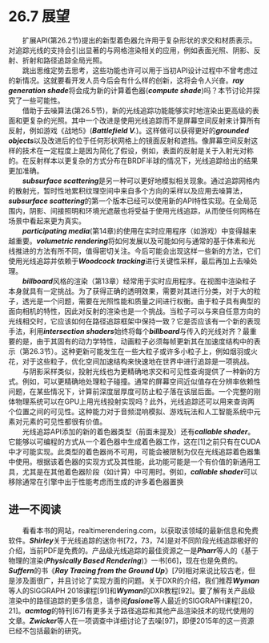 # 26.7 展望
&emsp;&emsp;扩展API(第26.2节)提出的新型着色器允许用于复杂形状的求交和材质表示。对追踪光线的支持会引出显著的与网格渲染相关的应用，例如表面光照、阴影、反射、折射和路径追踪全局光照。  
&emsp;&emsp;跳出思维定势去思考，这些功能也许可以用于当初API设计过程中不曾考虑过的新情况。这就要看开发人员今后会有什么样的创新，这将会令人兴奋。***ray generation shade***将会成为新的计算着色器(***compute shade***)吗？本节讨论并探究了一些可能性。  
&emsp;&emsp;借助于去噪算法(第26.5节)，新的光线追踪功能能够实时地渲染出更高级的表面和更复杂的光照。其中一个改进是使用光线追踪而不是屏幕空间反射来计算所有反射，例如游戏《战地5》(***Battlefield V.***)。这样做可以获得更好的***grounded objects***以及改进后的位于任何形状网格上的镜面反射和遮挡。像屏幕空间反射这样的技术在一定程度上是因为简化了假设，例如，表面的反射是关于入射光对称的。在反射样本以更复杂的方式分布在BRDF半球的情况下，光线追踪给出的结果更加准确。  
&emsp;&emsp;***subsurface scattering***是另一种可以更好地模拟相关现象。通过追踪网格内的散射光，暂时性地累积纹理空间中来自多个方向的采样以及应用去噪算法，***subsurface scattering***的第一个版本已经可以使用新的API特性实现。在全局范围内，阴影、间接照明和环境光遮蔽也将受益于使用光线追踪，从而使任何网格在场景中看起来更为真实。  
&emsp;&emsp;***participating media***(第14章)的使用在实时应用程序（如游戏）中变得越来越重要。***volumetric rendering***将如何发展以及可能如何与通常的基于体素和光线推进的方法有所不同，值得密切关注。今后可能会出现这样一些新的方法，它们使用光线追踪并依赖于***Woodcock tracking***进行关键性采样，最后再加上去噪处理。  
&emsp;&emsp;***billboard***风格的渲染（第13章）经常用于实时应用程序。在视图中渲染粒子本身就具有一定挑战。为了获得正确的透明效果，需要对其进行分类，对于大的粒子，透光是一个问题，需要在光照性能和质量之间进行权衡。由于粒子具有典型的面向相机的特性，因此对反射的渲染也是一个挑战。当粒子可以与来自任意方向的光线相交时，它应该如何在路径追踪框架中保持一致？它是否应该有一个新的表现手法，利用***intersection shaders***始终将每个***billboard***与传入的光线对齐？最重要的是，由于其固有的动力学特性，动画粒子必须每帧更新其在加速度结构中的表示（第26.3节）。这种更新可能发生在一些大粒子或许多小粒子上，例如烟羽或火花，对于这些粒子，优化空间加速结构来快速地在世界中进行追踪是一项挑战。  
&emsp;&emsp;与阴影采样类似，投射光线也为更精确地求交和可见性查询提供了一种新的方式。例如，可以更精确地处理粒子碰撞。通常的屏幕空间近似值存在分辨率依赖性问题，在某些情况下，计算前深度层厚度可防止粒子落在该层后面。一个完整的刚体物理系统可以在GPU上用光线投射实现吗？此外，光线追踪还可以用来查询两个位置之间的可见性。这种能力对于音频混响模拟、游戏玩法和人工智能系统中元素对元素的可见性都很有价值。  
&emsp;&emsp;光线追踪API添加的新的着色器类型（前面未提及）还有***callable shader***。它能够以可编程的方式从一个着色器中生成着色器工作，这在[1]之前只有在CUDA中才可能实现。此类型的着色器尚不可用，可能会被限制为仅在光线追踪着色器集中使用。根据该着色器的实现方式及其性能，此功能可能是一个有价值的新通用工具，尤其是在其他着色器阶段（如计算）中可用时。例如，***callable shader***可以移除通常在引擎中出于性能考虑而生成的许多着色器置换

## 进一不阅读
&emsp;&emsp;看看本书的网站，realtimerendering.com，以获取该领域的最新信息和免费软件。***Shirley***关于光线追踪的迷你书[72，73，74]是对不同阶段光线追踪极好的介绍，当前PDF是免费的。产品级光线追踪的最佳资源之一是***Pharr***等人的《基于物理的渲染(***Physically Based Rendering***)》一书[66]，现在也是免费的。***Suffern***的书《***Ray Tracing from the Ground Up***》[79]相对来说比较古老，但是涉及面很广，并且讨论了实现方面的问题。关于DXR的介绍，我们推荐***Wyman***等人的SIGGRAPH 2018课程[91]和***Wyman***的DXR教程[92]。要了解有关产品级渲染中的路径追踪的更多信息，请参阅***fasione***等人最近的SIGGRAPH课程[20，21]。***acmtog***的特刊[67]有更多关于路径追踪和其他产品渲染技术的现代使用的文章。***Zwicker***等人在一项调查中详细讨论了去噪[97]，即便2015年的这一资源已经不包括最新的研究。



